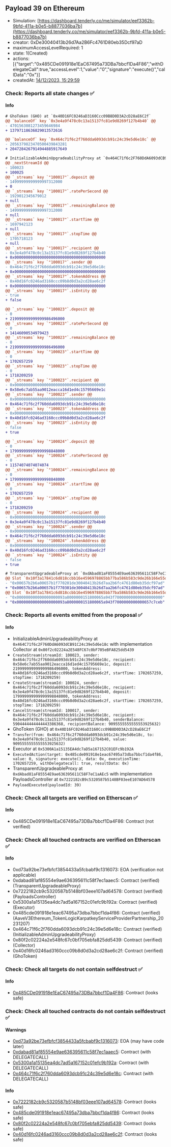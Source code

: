## Payload 39 on Ethereum

- Simulation: [https://dashboard.tenderly.co/me/simulator/eef3362b-9bfd-411a-b0e5-b8877036ba7b](https://dashboard.tenderly.co/me/simulator/eef3362b-9bfd-411a-b0e5-b8877036ba7b)
- creator: 0xDe30040413b26d7Aa2B6Fc4761D80eb35Dcf97aD
- maximumAccessLevelRequired: 1
- state: 1(Created)
- actions: [{"target":"0x485CDe091918e1EaC67495a73DBa7bbcf1Da4F86","withDelegateCall":true,"accessLevel":1,"value":"0","signature":"execute()","callData":"0x"}]
- createdAt: [14/12/2023, 15:29:59](https://etherscan.io/tx/0xd7f5867de5d43c03ef3e29ca7571fb34a31e6d3e328f05313cb10b66ac193efe)

### Check: Reports all state changes :white_check_mark:

#### Info


```diff
# GhoToken (GHO) at `0x40D16FC0246aD3160Ccc09B8D0D3A2cD28aE6C2f`
@@ `balanceOf` key `0x3e4a9f478c0c13a15137fc81e9d8269f127b4b40` @@
- 4701563081273459646984
+ 13797118636829013572616

@@ `balanceOf` key `0x464c71f6c2f760dda6093dcb91c24c39e5d6e18c` @@
- 2056379823470500439843281
+ 2047284267914944885917649

```

```diff
# InitializableAdminUpgradeabilityProxy at `0x464C71f6c2F760DdA6093dCB91C24c39e5d6e18c` with implementation Collector at `0x80f2c02224a2E548FC67c0bF705eBFA825dd5439`
@@ _nextStreamId @@
- 100023
+ 100025
@@ `_streams` key `"100017"`.deposit @@
- 14999999999999997312000
+ 0
@@ `_streams` key `"100017"`.ratePerSecond @@
- 1929012345679012
+ null
@@ `_streams` key `"100017"`.remainingBalance @@
- 14999999999999997312000
+ null
@@ `_streams` key `"100017"`.startTime @@
- 1697942123
+ null
@@ `_streams` key `"100017"`.stopTime @@
- 1705718123
+ null
@@ `_streams` key `"100017"`.recipient @@
- 0x3e4a9f478c0c13a15137fc81e9d8269f127b4b40
+ 0x0000000000000000000000000000000000000000
@@ `_streams` key `"100017"`.sender @@
- 0x464c71f6c2f760dda6093dcb91c24c39e5d6e18c
+ 0x0000000000000000000000000000000000000000
@@ `_streams` key `"100017"`.tokenAddress @@
- 0x40d16fc0246ad3160ccc09b8d0d3a2cd28ae6c2f
+ 0x0000000000000000000000000000000000000000
@@ `_streams` key `"100017"`.isEntity @@
- true
+ false

@@ `_streams` key `"100023"`.deposit @@
- 0
+ 219999999999999986496000
@@ `_streams` key `"100023"`.ratePerSecond @@
- 0
+ 14146090534979423
@@ `_streams` key `"100023"`.remainingBalance @@
- 0
+ 219999999999999986496000
@@ `_streams` key `"100023"`.startTime @@
- 0
+ 1702657259
@@ `_streams` key `"100023"`.stopTime @@
- 0
+ 1718209259
@@ `_streams` key `"100023"`.recipient @@
- 0x0000000000000000000000000000000000000000
+ 0x58e6c7ab55aa9012eacca16d1ed4c15795669e1c
@@ `_streams` key `"100023"`.sender @@
- 0x0000000000000000000000000000000000000000
+ 0x464c71f6c2f760dda6093dcb91c24c39e5d6e18c
@@ `_streams` key `"100023"`.tokenAddress @@
- 0x0000000000000000000000000000000000000000
+ 0x40d16fc0246ad3160ccc09b8d0d3a2cd28ae6c2f
@@ `_streams` key `"100023"`.isEntity @@
- false
+ true

@@ `_streams` key `"100024"`.deposit @@
- 0
+ 179999999999999998848000
@@ `_streams` key `"100024"`.ratePerSecond @@
- 0
+ 11574074074074074
@@ `_streams` key `"100024"`.remainingBalance @@
- 0
+ 179999999999999998848000
@@ `_streams` key `"100024"`.startTime @@
- 0
+ 1702657259
@@ `_streams` key `"100024"`.stopTime @@
- 0
+ 1718209259
@@ `_streams` key `"100024"`.recipient @@
- 0x0000000000000000000000000000000000000000
+ 0x3e4a9f478c0c13a15137fc81e9d8269f127b4b40
@@ `_streams` key `"100024"`.sender @@
- 0x0000000000000000000000000000000000000000
+ 0x464c71f6c2f760dda6093dcb91c24c39e5d6e18c
@@ `_streams` key `"100024"`.tokenAddress @@
- 0x0000000000000000000000000000000000000000
+ 0x40d16fc0246ad3160ccc09b8d0d3a2cd28ae6c2f
@@ `_streams` key `"100024"`.isEntity @@
- false
+ true

```

```diff
# TransparentUpgradeableProxy at `0xdAbad81aF85554E9ae636395611C58F7eC1aAEc5` with implementation PayloadsController at `0x7222182cB9c5320587b5148BF03eeE107AD64578`
@@ Slot `0x10f3a17841c6d818ccbb16e4596978865bb77ba586b583c9de26b166e55de864` @@
- "0x00657b2b6a00657b1f770201de30040413b26d7aa2b6fc4761d80eb35dcf97ad"
+ "0x00657b2b6a00657b1f770301de30040413b26d7aa2b6fc4761d80eb35dcf97ad"
@@ Slot `0x10f3a17841c6d818ccbb16e4596978865bb77ba586b583c9de26b166e55de865` @@
- "0x000000000000000000093a8000000151800065a943f700000000000000000000"
+ "0x000000000000000000093a8000000151800065a943f7000000000000657c7ceb"
```


### Check: Reports all events emitted from the proposal :white_check_mark:

#### Info

- InitializableAdminUpgradeabilityProxy at `0x464C71f6c2F760DdA6093dCB91C24c39e5d6e18c` with implementation Collector at `0x80f2c02224a2E548FC67c0bF705eBFA825dd5439`
- `CreateStream(streamId: 100023, sender: 0x464c71f6c2f760dda6093dcb91c24c39e5d6e18c, recipient: 0x58e6c7ab55aa9012eacca16d1ed4c15795669e1c, deposit: 219999999999999986496000, tokenAddress: 0x40d16fc0246ad3160ccc09b8d0d3a2cd28ae6c2f, startTime: 1702657259, stopTime: 1718209259)`
- `CreateStream(streamId: 100024, sender: 0x464c71f6c2f760dda6093dcb91c24c39e5d6e18c, recipient: 0x3e4a9f478c0c13a15137fc81e9d8269f127b4b40, deposit: 179999999999999998848000, tokenAddress: 0x40d16fc0246ad3160ccc09b8d0d3a2cd28ae6c2f, startTime: 1702657259, stopTime: 1718209259)`
- `CancelStream(streamId: 100017, sender: 0x464c71f6c2f760dda6093dcb91c24c39e5d6e18c, recipient: 0x3e4a9f478c0c13a15137fc81e9d8269f127b4b40, senderBalance: 5904444444444443386368, recipientBalance: 9095555555555553925632)`
- GhoToken (GHO) at `0x40D16FC0246aD3160Ccc09B8D0D3A2cD28aE6C2f`
- `Transfer(from: 0x464c71f6c2f760dda6093dcb91c24c39e5d6e18c, to: 0x3e4a9f478c0c13a15137fc81e9d8269f127b4b40, value: 9095555555555553925632)`
- Executor at `0x5300A1a15135EA4dc7aD5a167152C01EFc9b192A`
- `ExecutedAction(target: 0x485cde091918e1eac67495a73dba7bbcf1da4f86, value: 0, signature: execute(), data: 0x, executionTime: 1702657259, withDelegatecall: true, resultData: 0x)`
- TransparentUpgradeableProxy at `0xdAbad81aF85554E9ae636395611C58F7eC1aAEc5` with implementation PayloadsController at `0x7222182cB9c5320587b5148BF03eeE107AD64578`
- `PayloadExecuted(payloadId: 39)`

### Check: Check all targets are verified on Etherscan :white_check_mark:

#### Info

- 0x485CDe091918e1EaC67495a73DBa7bbcf1Da4F86: Contract (not verified)

### Check: Check all touched contracts are verified on Etherscan :white_check_mark:

#### Info

- 0xd73a92be73efbfcf3854433a5fcbabf9c1316073: EOA (verification not applicable)
- 0xdabad81af85554e9ae636395611c58f7ec1aaec5: Contract (verified) (TransparentUpgradeableProxy)
- 0x7222182cb9c5320587b5148bf03eee107ad64578: Contract (verified) (PayloadsController)
- 0x5300a1a15135ea4dc7ad5a167152c01efc9b192a: Contract (verified) (Executor)
- 0x485cde091918e1eac67495a73dba7bbcf1da4f86: Contract (verified) (AaveV3Ethereum_TokenLogicKarpatkeyServiceProviderPartnership_20231207)
- 0x464c71f6c2f760dda6093dcb91c24c39e5d6e18c: Contract (verified) (InitializableAdminUpgradeabilityProxy)
- 0x80f2c02224a2e548fc67c0bf705ebfa825dd5439: Contract (verified) (Collector)
- 0x40d16fc0246ad3160ccc09b8d0d3a2cd28ae6c2f: Contract (verified) (GhoToken)

### Check: Check all targets do not contain selfdestruct :white_check_mark:

#### Info

- [0x485CDe091918e1EaC67495a73DBa7bbcf1Da4F86](https://etherscan.io/address/0x485CDe091918e1EaC67495a73DBa7bbcf1Da4F86): Contract (looks safe)

### Check: Check all touched contracts do not contain selfdestruct :white_check_mark:

#### Warnings

- [0xd73a92be73efbfcf3854433a5fcbabf9c1316073](https://etherscan.io/address/0xd73a92be73efbfcf3854433a5fcbabf9c1316073): EOA (may have code later)
- [0xdabad81af85554e9ae636395611c58f7ec1aaec5](https://etherscan.io/address/0xdabad81af85554e9ae636395611c58f7ec1aaec5): Contract (with DELEGATECALL)
- [0x5300a1a15135ea4dc7ad5a167152c01efc9b192a](https://etherscan.io/address/0x5300a1a15135ea4dc7ad5a167152c01efc9b192a): Contract (with DELEGATECALL)
- [0x464c71f6c2f760dda6093dcb91c24c39e5d6e18c](https://etherscan.io/address/0x464c71f6c2f760dda6093dcb91c24c39e5d6e18c): Contract (with DELEGATECALL)

#### Info

- [0x7222182cb9c5320587b5148bf03eee107ad64578](https://etherscan.io/address/0x7222182cb9c5320587b5148bf03eee107ad64578): Contract (looks safe)
- [0x485cde091918e1eac67495a73dba7bbcf1da4f86](https://etherscan.io/address/0x485cde091918e1eac67495a73dba7bbcf1da4f86): Contract (looks safe)
- [0x80f2c02224a2e548fc67c0bf705ebfa825dd5439](https://etherscan.io/address/0x80f2c02224a2e548fc67c0bf705ebfa825dd5439): Contract (looks safe)
- [0x40d16fc0246ad3160ccc09b8d0d3a2cd28ae6c2f](https://etherscan.io/address/0x40d16fc0246ad3160ccc09b8d0d3a2cd28ae6c2f): Contract (looks safe)

